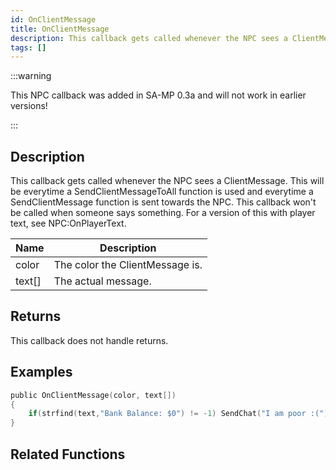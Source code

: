 ```yaml
---
id: OnClientMessage
title: OnClientMessage
description: This callback gets called whenever the NPC sees a ClientMessage.
tags: []
---
```


:::warning

This NPC callback was added in SA-MP 0.3a and will not work in earlier versions!

:::

## Description

This callback gets called whenever the NPC sees a ClientMessage. This will be everytime a SendClientMessageToAll function is used and everytime a SendClientMessage function is sent towards the NPC. This callback won't be called when someone says something. For a version of this with player text, see NPC:OnPlayerText.

| Name   | Description                     |
| ------ | ------------------------------- |
| color  | The color the ClientMessage is. |
| text[] | The actual message.             |

## Returns

This callback does not handle returns.

## Examples

```c
public OnClientMessage(color, text[])
{
    if(strfind(text,"Bank Balance: $0") != -1) SendChat("I am poor :(");
}
```

## Related Functions
